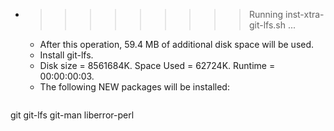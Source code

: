 * >>>>>>>>> Running inst-xtra-git-lfs.sh ...
  * After this operation, 59.4 MB of additional disk space will be used.
  * Install git-lfs.
  * Disk size = 8561684K. Space Used = 62724K. Runtime = 00:00:00:03.
  * The following NEW packages will be installed:
  ```bash
git git-lfs git-man liberror-perl
  ```
